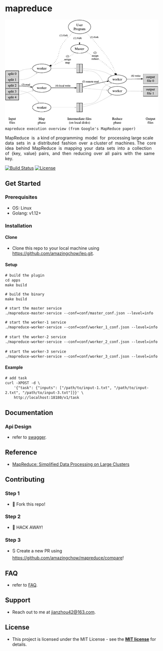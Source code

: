 # mapreduce

![mapreduce](img/mapreduce.png)
``mapreduce execution overview (from Google's MapReduce paper)``

MapReduce  is  a kind of programming  model  for  processing large scale  data  sets  in  a  distributed  fashion  over  a cluster of  machines. The  core  idea  behind  MapReduce  is  mapping  your  data  sets  into  a  collection  of  {key,  value}  pairs,  and  then  reducing  over  all  pairs  with  the  same  key.

[![Build Status](http://img.shields.io/travis/badges/badgerbadgerbadger.svg?style=flat-square)](https://travis-ci.org/badges/badgerbadgerbadger) [![License](http://img.shields.io/:license-mit-blue.svg?style=flat-square)](http://badges.mit-license.org) 

## Get Started

### Prerequisites

* OS: Linux
* Golang: v1.12+

### Installation

#### Clone

* Clone this repo to your local machine using https://github.com/amazingchow/leo.git.

#### Setup

```shell
# build the plugin
cd apps
make build
```

```shell
# build the binary
make build
```

```shell
# start the master service
./mapreduce-master-service --conf=conf/master_conf.json --level=info
```

```shell
# start the worker-1 service
./mapreduce-worker-service --conf=conf/worker_1_conf.json --level=info

# start the worker-2 service
./mapreduce-worker-service --conf=conf/worker_2_conf.json --level=info

# start the worker-3 service
./mapreduce-worker-service --conf=conf/worker_3_conf.json --level=info
```

#### Example

```shell
# add task
curl -XPOST -d \
    '{"task": {"inputs": ["/path/to/input-1.txt", "/path/to/input-2.txt", "/path/to/input-3.txt"]}}' \
    http://localhost:18180/v1/task
```

## Documentation

### Api Design

* refer to [swagger](pb/mapreduce.swagger.json).

## Reference

* [MapReduce: Simplified Data Processing on Large Clusters](https://static.googleusercontent.com/media/research.google.com/en//archive/mapreduce-osdi04.pdf)

## Contributing

### Step 1

* 🍴 Fork this repo!

### Step 2

* 🔨 HACK AWAY!

### Step 3

* 🔃 Create a new PR using https://github.com/amazingchow/mapreduce/compare!

## FAQ

* refer to [FAQ](FAQ.md).

## Support

* Reach out to me at <jianzhou42@163.com>.

## License

* This project is licensed under the MIT License - see the **[MIT license](http://opensource.org/licenses/mit-license.php)** for details.

